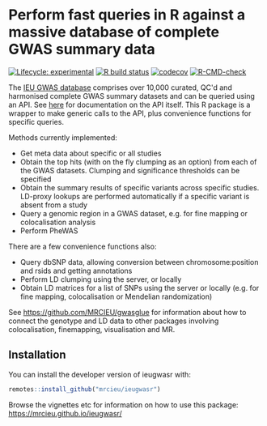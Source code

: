 # Perform fast queries in R against a massive database of complete GWAS summary data

<!-- badges: start -->
[![Lifecycle: experimental](https://img.shields.io/badge/lifecycle-experimental-orange.svg)](https://lifecycle.r-lib.org/articles/stages.html#experimental)
[![R build status](https://github.com/MRCIEU/ieugwasr/workflows/R-CMD-check/badge.svg)](https://github.com/MRCIEU/ieugwasr/actions)
[![codecov](https://codecov.io/github/mrcieu/ieugwasr/branch/master/graphs/badge.svg)](https://codecov.io/github/mrcieu/ieugwasr) 
[![R-CMD-check](https://github.com/MRCIEU/ieugwasr/actions/workflows/R-CMD-check.yaml/badge.svg)](https://github.com/MRCIEU/ieugwasr/actions/workflows/R-CMD-check.yaml)
<!-- badges: end -->

The [IEU GWAS database](https://gwas.mrcieu.ac.uk/) comprises over 10,000 curated, QC'd and harmonised complete GWAS summary datasets and can be queried using an API. See [here](https://gwas-api.mrcieu.ac.uk/docs) for documentation on the API itself. This R package is a wrapper to make generic calls to the API, plus convenience functions for specific queries. 

Methods currently implemented:

- Get meta data about specific or all studies
- Obtain the top hits (with on the fly clumping as an option) from each of the GWAS datasets. Clumping and significance thresholds can be specified
- Obtain the summary results of specific variants across specific studies. LD-proxy lookups are performed automatically if a specific variant is absent from a study
- Query a genomic region in a GWAS dataset, e.g. for fine mapping or colocalisation analysis
- Perform PheWAS

There are a few convenience functions also:

- Query dbSNP data, allowing conversion between chromosome:position and rsids and getting annotations
- Perform LD clumping using the server, or locally
- Obtain LD matrices for a list of SNPs using the server or locally (e.g. for fine mapping, colocalisation or Mendelian randomization)

See https://github.com/MRCIEU/gwasglue for information about how to connect the genotype and LD data to other packages involving colocalisation, finemapping, visualisation and MR.


## Installation

You can install the developer version of ieugwasr with:

``` r
remotes::install_github("mrcieu/ieugwasr")
```

Browse the vignettes etc for information on how to use this package: https://mrcieu.github.io/ieugwasr/
